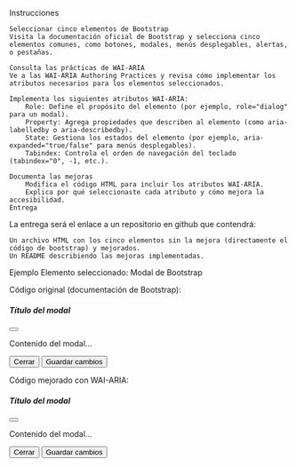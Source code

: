 Instrucciones

    Seleccionar cinco elementos de Bootstrap
    Visita la documentación oficial de Bootstrap y selecciona cinco elementos comunes, como botones, modales, menús desplegables, alertas, o pestañas.

    Consulta las prácticas de WAI-ARIA
    Ve a las WAI-ARIA Authoring Practices y revisa cómo implementar los atributos necesarios para los elementos seleccionados.

    Implementa los siguientes atributos WAI-ARIA:
        Role: Define el propósito del elemento (por ejemplo, role="dialog" para un modal).
        Property: Agrega propiedades que describen al elemento (como aria-labelledby o aria-describedby).
        State: Gestiona los estados del elemento (por ejemplo, aria-expanded="true/false" para menús desplegables).
        Tabindex: Controla el orden de navegación del teclado (tabindex="0", -1, etc.).

    Documenta las mejoras
        Modifica el código HTML para incluir los atributos WAI-ARIA.
        Explica por qué seleccionaste cada atributo y cómo mejora la accesibilidad.
    Entrega

La entrega será el enlace a un repositorio en github que contendrá:

    Un archivo HTML con los cinco elementos sin la mejora (directamente el código de bootstrap) y mejorados. 
    Un README describiendo las mejoras implementadas.

Ejemplo
Elemento seleccionado: Modal de Bootstrap

Código original (documentación de Bootstrap):

<div class="modal" tabindex="-1">
  <div class="modal-dialog">
    <div class="modal-content">
      <div class="modal-header">
        <h5 class="modal-title">Título del modal</h5>
        <button type="button" class="btn-close" data-bs-dismiss="modal" aria-label="Cerrar"></button>
      </div>
      <div class="modal-body">
        <p>Contenido del modal...</p>
      </div>
      <div class="modal-footer">
        <button type="button" class="btn btn-secondary" data-bs-dismiss="modal">Cerrar</button>
        <button type="button" class="btn btn-primary">Guardar cambios</button>
      </div>
    </div>
  </div>
</div>

Código mejorado con WAI-ARIA:

<div class="modal" tabindex="-1" role="dialog" aria-labelledby="modalTitle" aria-describedby="modalDescription">
  <div class="modal-dialog" role="document">
    <div class="modal-content">
      <div class="modal-header">
        <h5 class="modal-title" id="modalTitle">Título del modal</h5>
        <button type="button" class="btn-close" data-bs-dismiss="modal" aria-label="Cerrar"></button>
      </div>
      <div class="modal-body" id="modalDescription">
        <p>Contenido del modal...</p>
      </div>
      <div class="modal-footer">
        <button type="button" class="btn btn-secondary" data-bs-dismiss="modal">Cerrar</button>
        <button type="button" class="btn btn-primary">Guardar cambios</button>
      </div>
    </div>
  </div>
</div>